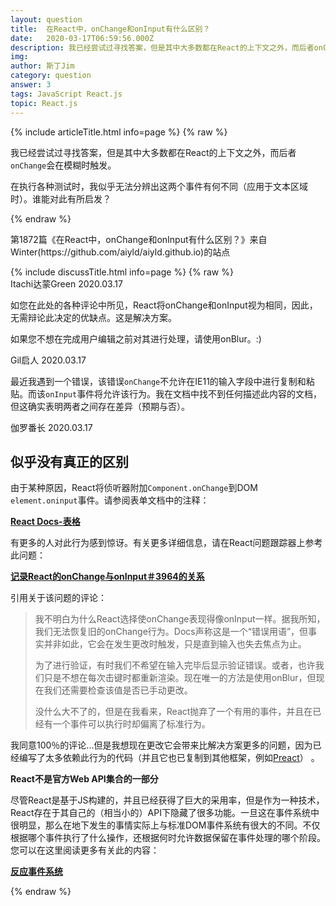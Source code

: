 ```yaml
---
layout: question
title:  在React中，onChange和onInput有什么区别？
date:   2020-03-17T06:59:56.000Z
description: 我已经尝试过寻找答案，但是其中大多数都在React的上下文之外，而后者onChange会在模糊时触发。在执行各种测试时，我似乎无法分辨出这两个事件有何...
img: 
author: 斯丁Jim
category: question
answer: 3
tags: JavaScript React.js
topic: React.js
---
```

<div class="article-root">
  <div class="article">
    {% include articleTitle.html info=page %}
    {% raw %}
    <div class="article-content"><p><font style="vertical-align: inherit;"><font style="vertical-align: inherit;">我已经尝试过寻找答案，但是其中大多数都在React的上下文之外，而后者</font></font><code>onChange</code><font style="vertical-align: inherit;"><font style="vertical-align: inherit;">会在模糊时触发。</font></font></p>

<p><font style="vertical-align: inherit;"><font style="vertical-align: inherit;">在执行各种测试时，我似乎无法分辨出这两个事件有何不同（应用于文本区域时）。</font><font style="vertical-align: inherit;">谁能对此有所启发？</font></font></p></div>
    {% endraw %}
  </div>
  <p class="winter_mark">第1872篇《在React中，onChange和onInput有什么区别？》来自Winter(https://github.com/aiyld/aiyld.github.io)的站点</p>
  <div class="discuss-wrapper">
    {% include discussTitle.html info=page %}
    {% raw %}
    <div class="discuss-list">
    <div class="discuss-item">
        <div class="discuss-parent">
          <div class="discuss-meta">
            <span class="discuss-user">Itachi达蒙Green</span>
            <span class="discuss-time">2020.03.17</span>
          </div>
          <div class="discuss-comment"><p><font style="vertical-align: inherit;"><font style="vertical-align: inherit;">如您在此处的各种评论中所见，React将onChange和onInput视为相同，因此，无需辩论此决定的优缺点。</font><font style="vertical-align: inherit;">这是解决方案。</font></font></p>

<p><font style="vertical-align: inherit;"><font style="vertical-align: inherit;">如果您不想在完成用户编辑之前对其进行处理，请使用onBlur。</font><font style="vertical-align: inherit;">:)</font></font></p></div>
        </div></div><div class="discuss-item">
        <div class="discuss-parent">
          <div class="discuss-meta">
            <span class="discuss-user">Gil启人</span>
            <span class="discuss-time">2020.03.17</span>
          </div>
          <div class="discuss-comment"><p><font style="vertical-align: inherit;"><font style="vertical-align: inherit;">最近我遇到一个错误，该错误</font></font><code>onChange</code><font style="vertical-align: inherit;"><font style="vertical-align: inherit;">不允许在IE11的输入字段中进行复制和粘贴。</font><font style="vertical-align: inherit;">而该</font></font><code>onInput</code><font style="vertical-align: inherit;"><font style="vertical-align: inherit;">事件将允许该行为。</font><font style="vertical-align: inherit;">我在文档中找不到任何描述此内容的文档，但这确实表明两者之间存在差异（预期与否）。</font></font></p></div>
        </div></div><div class="discuss-item">
        <div class="discuss-parent">
          <div class="discuss-meta">
            <span class="discuss-user">伽罗番长</span>
            <span class="discuss-time">2020.03.17</span>
          </div>
          <div class="discuss-comment"><h2><font style="vertical-align: inherit;"><font style="vertical-align: inherit;">似乎没有真正的区别</font></font></h2>

<p><font style="vertical-align: inherit;"><font style="vertical-align: inherit;">由于某种原因，React将侦听器附加</font></font><code>Component.onChange</code><font style="vertical-align: inherit;"><font style="vertical-align: inherit;">到DOM </font></font><code>element.oninput</code><font style="vertical-align: inherit;"><font style="vertical-align: inherit;">事件。</font><font style="vertical-align: inherit;">请参阅表单文档中的注释：</font></font></p>

<p><strong><a href="https://facebook.github.io/react/docs/forms.html" rel="noreferrer"><font style="vertical-align: inherit;"><font style="vertical-align: inherit;">React Docs-表格</font></font></a></strong></p>

<p><font style="vertical-align: inherit;"><font style="vertical-align: inherit;">有更多的人对此行为感到惊讶。</font><font style="vertical-align: inherit;">有关更多详细信息，请在React问题跟踪器上参考此问题：</font></font></p>

<p><strong><a href="https://github.com/facebook/react/issues/3964" rel="noreferrer"><font style="vertical-align: inherit;"><font style="vertical-align: inherit;">记录React的onChange与onInput＃3964的关系</font></font></a></strong></p>

<p><font style="vertical-align: inherit;"><font style="vertical-align: inherit;">引用关于该问题的评论：</font></font></p>

<blockquote>
  <p><font style="vertical-align: inherit;"><font style="vertical-align: inherit;">我不明白为什么React选择使onChange表现得像onInput一样。</font><font style="vertical-align: inherit;">据我所知，我们无法恢复旧的onChange行为。</font><font style="vertical-align: inherit;">Docs声称这是一个“错误用语”，但事实并非如此，它会在发生更改时触发，只是直到输入也失去焦点为止。</font></font></p>
  
  <p><font style="vertical-align: inherit;"><font style="vertical-align: inherit;">为了进行验证，有时我们不希望在输入完毕后显示验证错误。</font><font style="vertical-align: inherit;">或者，也许我们只是不想在每次击键时都重新渲染。</font><font style="vertical-align: inherit;">现在唯一的方法是使用onBlur，但现在我们还需要检查该值是否已手动更改。</font></font></p>
  
  <p><font style="vertical-align: inherit;"><font style="vertical-align: inherit;">没什么大不了的，但是在我看来，React抛弃了一个有用的事件，并且在已经有一个事件可以执行时却偏离了标准行为。</font></font></p>
</blockquote>

<p><font style="vertical-align: inherit;"><font style="vertical-align: inherit;">我同意100％的评论...但是我想现在更改它会带来比解决方案更多的问题，因为已经编写了太多依赖此行为的代码（并且它也已复制到其他框架，例如</font></font><a href="https://preactjs.com/" rel="noreferrer"><font style="vertical-align: inherit;"><font style="vertical-align: inherit;">Preact</font></font></a><font style="vertical-align: inherit;"><font style="vertical-align: inherit;">） 。</font></font></p>

<p><strong><font style="vertical-align: inherit;"><font style="vertical-align: inherit;">React不是官方Web API集合的一部分</font></font></strong></p>

<p><font style="vertical-align: inherit;"><font style="vertical-align: inherit;">尽管React是基于JS构建的，并且已经获得了巨大的采用率，但是作为一种技术，React存在于其自己的（相当小的）API下隐藏了很多功能。</font><font style="vertical-align: inherit;">一旦这在事件系统中很明显，那么在地下发生的事情实际上与标准DOM事件系统有很大的不同。</font><font style="vertical-align: inherit;">不仅根据哪个事件执行了什么操作，还根据何时允许数据保留在事件处理的哪个阶段。</font><font style="vertical-align: inherit;">您可以在这里阅读更多有关此的内容：</font></font></p>

<p><strong><a href="https://facebook.github.io/react/docs/events.html" rel="noreferrer"><font style="vertical-align: inherit;"><font style="vertical-align: inherit;">反应事件系统</font></font></a></strong></p></div>
        </div></div>
    </div>
    {% endraw %}
  </div>
<div>
